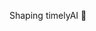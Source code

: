 Shaping timelyAI 🚀

<!---
kritwishm/kritwishm is a ✨ special ✨ repository because its `README.md` (this file) appears on your GitHub profile.
You can click the Preview link to take a look at your changes.
--->

